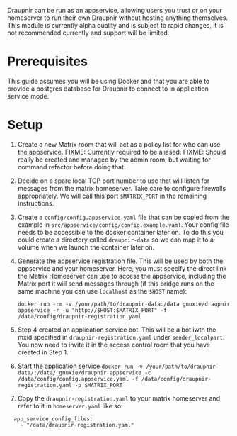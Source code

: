Draupnir can be run as an appservice, allowing users you trust or on your homeserver to run their own Draupnir without hosting anything themselves.
This module is currently alpha quality and is subject to rapid changes,
it is not recommended currently and support will be limited.

# Prerequisites

This guide assumes you will be using Docker and that you are able to provide a postgres database for Draupnir to connect to in application service mode.

# Setup

1. Create a new Matrix room that will act as a policy list for who can use the appservice.
   FIXME: Currently required to be aliased.
   FIXME: Should really be created and managed by the admin room, but waiting for command refactor before doing that. 

2. Decide on a spare local TCP port number to use that will listen for messages from the matrix homeserver. Take care to configure firewalls appropriately. We will call this port `$MATRIX_PORT` in the remaining instructions.

3. Create a `config/config.appservice.yaml` file that can be copied from the example in `src/appservice/config/config.example.yaml`. Your config file needs to be accessible to the docker container later on. To do this you could create a directory called `draupnir-data` so we can map it to a volume when we launch the container later on.

4. Generate the appservice registration file. This will be used by both the appservice and your homeserver.
   Here, you must specify the direct link the Matrix Homeserver can use to access the appservice, including the Matrix port it will send messages through (if this bridge runs on the same machine you can use `localhost` as the `$HOST` name):
   
   `docker run -rm -v /your/path/to/draupnir-data:/data gnuxie/draupnir appservice -r -u "http://$HOST:$MATRIX_PORT" -f /data/config/draupnir-registration.yaml`

5. Step 4 created an application service bot. This will be a bot iwth the mxid specified in `draupnir-registration.yaml` under `sender_localpart`. You now need to invite it in the access control room that you have created in Step 1.
   
6. Start the application service `docker run -v /your/path/to/draupnir-data/:/data/ gnuxie/draupnir appservice -c /data/config/config.appservice.yaml -f /data/config/draupnir-registration.yaml -p $MATRIX_PORT`

7. Copy the `draupnir-registration.yaml` to your matrix homeserver and refer to it in `homeserver.yaml` like so:
```
  app_service_config_files:
    - "/data/draupnir-registration.yaml"
```
